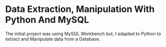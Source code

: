 # Data Extraction, Manipulation With Python And MySQL

The initial project was using MySQL Workbench but, I adapted to Python to extract and Manipulate data from a Database.
